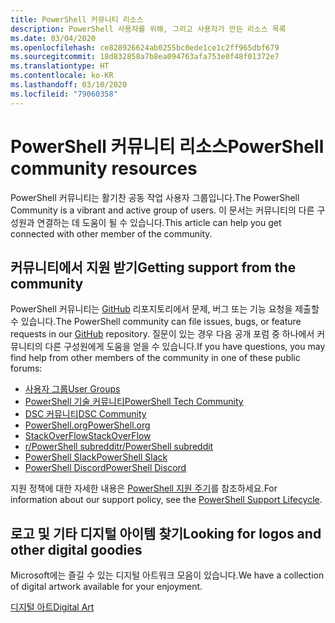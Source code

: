 ```yaml
---
title: PowerShell 커뮤니티 리소스
description: PowerShell 사용자를 위해, 그리고 사용자가 만든 리소스 목록
ms.date: 03/04/2020
ms.openlocfilehash: ce828926624ab0255bc0ede1ce1c2ff965dbf679
ms.sourcegitcommit: 18d832858a7b8ea094763afa753e0f48f01372e7
ms.translationtype: HT
ms.contentlocale: ko-KR
ms.lasthandoff: 03/10/2020
ms.locfileid: "79060358"
---
```

# <a name="powershell-community-resources"></a><span data-ttu-id="0d158-103">PowerShell 커뮤니티 리소스</span><span class="sxs-lookup"><span data-stu-id="0d158-103">PowerShell community resources</span></span>

<span data-ttu-id="0d158-104">PowerShell 커뮤니티는 활기찬 공동 작업 사용자 그룹입니다.</span><span class="sxs-lookup"><span data-stu-id="0d158-104">The PowerShell Community is a vibrant and active group of users.</span></span> <span data-ttu-id="0d158-105">이 문서는 커뮤니티의 다른 구성원과 연결하는 데 도움이 될 수 있습니다.</span><span class="sxs-lookup"><span data-stu-id="0d158-105">This article can help you get connected with other member of the community.</span></span>

## <a name="getting-support-from-the-community"></a><span data-ttu-id="0d158-106">커뮤니티에서 지원 받기</span><span class="sxs-lookup"><span data-stu-id="0d158-106">Getting support from the community</span></span>

<span data-ttu-id="0d158-107">PowerShell 커뮤니티는 [GitHub](https://github.com/powershell/powershell/issues) 리포지토리에서 문제, 버그 또는 기능 요청을 제출할 수 있습니다.</span><span class="sxs-lookup"><span data-stu-id="0d158-107">The PowerShell community can file issues, bugs, or feature requests in our [GitHub](https://github.com/powershell/powershell/issues) repository.</span></span> <span data-ttu-id="0d158-108">질문이 있는 경우 다음 공개 포럼 중 하나에서 커뮤니티의 다른 구성원에게 도움을 얻을 수 있습니다.</span><span class="sxs-lookup"><span data-stu-id="0d158-108">If you have questions, you may find help from other members of the community in one of these public forums:</span></span>

- [<span data-ttu-id="0d158-109">사용자 그룹</span><span class="sxs-lookup"><span data-stu-id="0d158-109">User Groups</span></span>](https://aka.ms/psusergroup)
- [<span data-ttu-id="0d158-110">PowerShell 기술 커뮤니티</span><span class="sxs-lookup"><span data-stu-id="0d158-110">PowerShell Tech Community</span></span>](https://techcommunity.microsoft.com/t5/PowerShell/ct-p/WindowsPowerShell)
- [<span data-ttu-id="0d158-111">DSC 커뮤니티</span><span class="sxs-lookup"><span data-stu-id="0d158-111">DSC Community</span></span>](https://dsccommunity.org/)
- [<span data-ttu-id="0d158-112">PowerShell.org</span><span class="sxs-lookup"><span data-stu-id="0d158-112">PowerShell.org</span></span>](https://powershell.org/)
- [<span data-ttu-id="0d158-113">StackOverFlow</span><span class="sxs-lookup"><span data-stu-id="0d158-113">StackOverFlow</span></span>](https://stackoverflow.com/questions/tagged/powershell)
- [<span data-ttu-id="0d158-114">r/PowerShell subreddit</span><span class="sxs-lookup"><span data-stu-id="0d158-114">r/PowerShell subreddit</span></span>](https://www.reddit.com/r/PowerShell/)
- [<span data-ttu-id="0d158-115">PowerShell Slack</span><span class="sxs-lookup"><span data-stu-id="0d158-115">PowerShell Slack</span></span>](https://join.slack.com/t/powershell/shared_invite/enQtNjk2ODE4MTkxNTY4LWJlOTU3NzBiYWFiMjM3Mzg3M2E5OGJiNGE4YjVhODVlNWNlY2I2ZWRkNGY2NjE4MThiYTg4OWI5NjA4MDM3ZjQ)
- [<span data-ttu-id="0d158-116">PowerShell Discord</span><span class="sxs-lookup"><span data-stu-id="0d158-116">PowerShell Discord</span></span>](https://discord.gg/Ju25cw6)

<span data-ttu-id="0d158-117">지원 정책에 대한 자세한 내용은 [PowerShell 지원 주기](/powershell/scripting/powershell-support-lifecycle)를 참조하세요.</span><span class="sxs-lookup"><span data-stu-id="0d158-117">For information about our support policy, see the [PowerShell Support Lifecycle](/powershell/scripting/powershell-support-lifecycle).</span></span>

## <a name="looking-for-logos-and-other-digital-goodies"></a><span data-ttu-id="0d158-118">로고 및 기타 디지털 아이템 찾기</span><span class="sxs-lookup"><span data-stu-id="0d158-118">Looking for logos and other digital goodies</span></span>

<span data-ttu-id="0d158-119">Microsoft에는 즐길 수 있는 디지털 아트워크 모음이 있습니다.</span><span class="sxs-lookup"><span data-stu-id="0d158-119">We have a collection of digital artwork available for your enjoyment.</span></span>

[<span data-ttu-id="0d158-120">디지털 아트</span><span class="sxs-lookup"><span data-stu-id="0d158-120">Digital Art</span></span>](https://docs.microsoft.com/powershell/scripting/community/digital-art.md)
